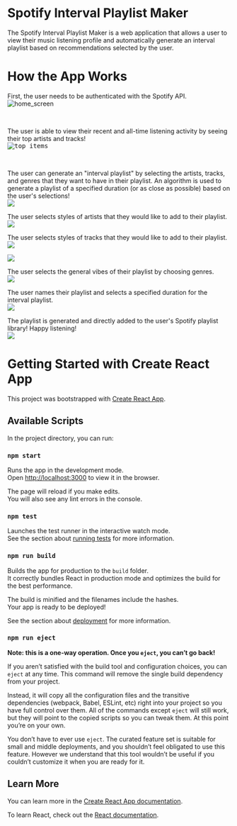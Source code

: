 # Spotify Interval Playlist Maker
The Spotify Interval Playlist Maker is a web application that allows a user to view their music listening profile and automatically generate an interval playlist based on recommendations selected by the user. 

# How the App Works 
First, the user needs to be authenticated with the Spotify API.  <br/>
![home_screen](https://github.com/KobeZ123/spotify-playlist-maker/assets/57577392/9478dad4-0ddd-461a-8933-0fd4c3a8bcf9)

<br/>


The user is able to view their recent and all-time listening activity by seeing their top artists and tracks! <br/>
<kbd>
  ![top_items](https://github.com/KobeZ123/spotify-playlist-maker/assets/57577392/bff8175d-1560-40c5-960a-7f94a9c23a77)

</kbd> <br/>

The user can generate an "interval playlist" by selecting the artists, tracks, and genres that they want to have in their playlist. An algorithm is used to generate a playlist of a specified duration (or as close as possible) based on the user's selections! <br/>
<kbd>
  <img src="https://github.com/KobeZ123/spotify-playlist-maker/assets/57577392/6704fd64-a252-49a6-8c9c-400f09c81f63" />
</kbd> <br/>

The user selects styles of artists that they would like to add to their playlist. <br/>
<kbd>
  <img src="https://github.com/KobeZ123/spotify-playlist-maker/assets/57577392/e9684f4e-d1b8-49c0-bc1c-d1efcedde48e" />
</kbd> <br/>

The user selects styles of tracks that they would like to add to their playlist. <br/>
<kbd>
  <img src="https://github.com/KobeZ123/spotify-playlist-maker/assets/57577392/17e308ca-a216-403b-a664-8cb0a8e6a73a"/>
</kbd> <br/>

<kbd>
  <img src="https://github.com/KobeZ123/spotify-playlist-maker/assets/57577392/ef99fbac-cf28-4e40-9597-baaba5061062" />
</kbd> <br/>

The user selects the general vibes of their playlist by choosing genres. <br/>
<kbd>
  <img src="https://github.com/KobeZ123/spotify-playlist-maker/assets/57577392/f9d432b1-e17d-4635-801b-f53f06f187ae" />
</kbd> <br/>

The user names their playlist and selects a specified duration for the interval playlist. <br/>
<kbd>
  <img src="https://github.com/KobeZ123/spotify-playlist-maker/assets/57577392/eaa316ec-a088-48d6-a1d4-796ba39cdb8c" />
</kbd> <br/>

The playlist is generated and directly added to the user's Spotify playlist library! Happy listening! <br/>
<kbd>
  <img src="https://github.com/KobeZ123/spotify-playlist-maker/assets/57577392/0f833478-37bd-4022-b893-709b26e2f2b1" />
</kbd> <br/>

# Getting Started with Create React App

This project was bootstrapped with [Create React App](https://github.com/facebook/create-react-app).

## Available Scripts

In the project directory, you can run:

### `npm start`

Runs the app in the development mode.\
Open [http://localhost:3000](http://localhost:3000) to view it in the browser.

The page will reload if you make edits.\
You will also see any lint errors in the console.

### `npm test`

Launches the test runner in the interactive watch mode.\
See the section about [running tests](https://facebook.github.io/create-react-app/docs/running-tests) for more information.

### `npm run build`

Builds the app for production to the `build` folder.\
It correctly bundles React in production mode and optimizes the build for the best performance.

The build is minified and the filenames include the hashes.\
Your app is ready to be deployed!

See the section about [deployment](https://facebook.github.io/create-react-app/docs/deployment) for more information.

### `npm run eject`

**Note: this is a one-way operation. Once you `eject`, you can’t go back!**

If you aren’t satisfied with the build tool and configuration choices, you can `eject` at any time. This command will remove the single build dependency from your project.

Instead, it will copy all the configuration files and the transitive dependencies (webpack, Babel, ESLint, etc) right into your project so you have full control over them. All of the commands except `eject` will still work, but they will point to the copied scripts so you can tweak them. At this point you’re on your own.

You don’t have to ever use `eject`. The curated feature set is suitable for small and middle deployments, and you shouldn’t feel obligated to use this feature. However we understand that this tool wouldn’t be useful if you couldn’t customize it when you are ready for it.

## Learn More

You can learn more in the [Create React App documentation](https://facebook.github.io/create-react-app/docs/getting-started).

To learn React, check out the [React documentation](https://reactjs.org/).

